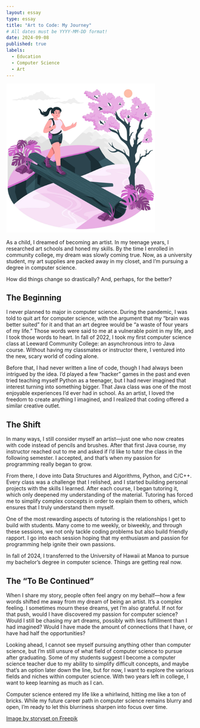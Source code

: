 ```yaml
---
layout: essay
type: essay
title: "Art to Code: My Journey"
# All dates must be YYYY-MM-DD format!
date: 2024-09-08
published: true
labels:
  - Education
  - Computer Science
  - Art
---
```


<img width="400px" class="rounded float-start pe-4" src="../img/my-journey.jpg">
 
As a child, I dreamed of becoming an artist. In my teenage years, I researched art schools and honed my skills. By the time I enrolled in community college, my dream was slowly coming true. Now, as a university student, my art supplies are packed away in my closet, and I’m pursuing a degree in computer science.

How did things change so drastically? And, perhaps, for the better?

## The Beginning

I never planned to major in computer science. During the pandemic, I was told to quit art for computer science, with the argument that my “brain was better suited” for it and that an art degree would be “a waste of four years of my life.” Those words were said to me at a vulnerable point in my life, and I took those words to heart. In fall of 2022, I took my first computer science class at Leeward Community College: an asynchronous intro to Java course. Without having my classmates or instructor there, I ventured into the new, scary world of coding alone.

Before that, I had never written a line of code, though I had always been intrigued by the idea. I’d played a few “hacker” games in the past and even tried teaching myself Python as a teenager, but I had never imagined that interest turning into something bigger. That Java class was one of the most enjoyable experiences I’d ever had in school. As an artist, I loved the freedom to create anything I imagined, and I realized that coding offered a similar creative outlet.

## The Shift

In many ways, I still consider myself an artist—just one who now creates with code instead of pencils and brushes. After that first Java course, my instructor reached out to me and asked if I’d like to tutor the class in the following semester. I accepted, and that’s when my passion for programming really began to grow.

From there, I dove into Data Structures and Algorithms, Python, and C/C++. Every class was a challenge that I relished, and I started building personal projects with the skills I learned. After each course, I began tutoring it, which only deepened my understanding of the material. Tutoring has forced me to simplify complex concepts in order to explain them to others, which ensures that I truly understand them myself.

One of the most rewarding aspects of tutoring is the relationships I get to build with students. Many come to me weekly, or biweekly, and through these sessions, we not only tackle coding problems but also build friendly rapport. I go into each session hoping that my enthusiasm and passion for programming help ignite their own passions.

In fall of 2024, I transferred to the University of Hawaii at Manoa to pursue my bachelor’s degree in computer science. Things are getting real now.

## The “To Be Continued”

When I share my story, people often feel angry on my behalf—how a few words shifted me away from my dream of being an artist. It’s a complex feeling. I sometimes mourn these dreams, yet I’m also grateful. If not for that push, would I have discovered my passion for computer science? Would I still be chasing my art dreams, possibly with less fulfillment than I had imagined? Would I have made the amount of connections that I have, or have had half the opportunities?

Looking ahead, I cannot see myself pursuing anything other than computer science, but I’m still unsure of what field of computer science to pursue after graduating. Some of my students suggest I become a computer science teacher due to my ability to simplify difficult concepts, and maybe that’s an option later down the line, but for now, I want to explore the various fields and niches within computer science. With two years left in college, I want to keep learning as much as I can.

Computer science entered my life like a whirlwind, hitting me like a ton of bricks. While my future career path in computer science remains blurry and open, I’m ready to let this blurriness sharpen into focus over time.

<a href="https://www.freepik.com/free-vector/adventure-concept-illustration_11434271.htm#fromView=search&page=1&position=14&uuid=4454ff9c-b3ee-489b-8229-af2cd304aa3b">Image by storyset on Freepik</a>
